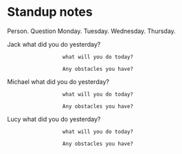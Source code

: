 # Standup notes

Person.         Question                                         Monday.     Tuesday.     Wednesday.     Thursday.            

Jack              what did you do yesterday?

                      what will you do today?

                      Any obstacles you have?

Michael        what did you do yesterday?

                      what will you do today?

                      Any obstacles you have?

Lucy             what did you do yesterday?

                      what will you do today?

                      Any obstacles you have?